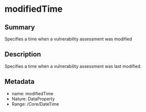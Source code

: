 <!-- Automatically generated by spec-parser v2.0.0 on 2024-01-08T22:20:56.273795+00:00 -->
<!-- SPDX-License-Identifier: Community-Spec-1.0 -->

# modifiedTime

## Summary

Specifies a time when a vulnerability assessment was modified


## Description

Specifies a time when a vulnerability assessment was last modified.


## Metadata

- name: modifiedTime
- Nature: DataProperty
- Range: /Core/DateTime




